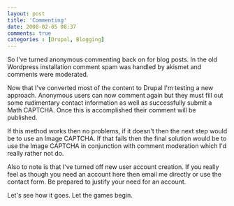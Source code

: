 ```yaml
---
layout: post
title: 'Commenting'
date: 2008-02-05 08:37
comments: true
categories : [Drupal, Blogging]
---  
```


So I've turned anonymous commenting back on for blog posts. In the old Wordpress installation comment spam was handled by akismet and comments were moderated.

Now that I've converted most of the content to Drupal I'm testing a new approach. Anonymous users can now comment again but they must fill out some rudimentary contact information as well as successfully submit a Math CAPTCHA. Once this is accomplished their comment will be published. 

If this method works then no problems, if it doesn't then the next step would be to use an Image CAPTCHA. If that fails then the final solution would be to use the Image CAPTCHA in conjunction with comment moderation which I'd really rather not do.

Also to note is that I've turned off new user account creation. If you really feel as though you need an account here then email me directly or use the contact form. Be prepared to justify your need for an account.

Let's see how it goes. Let the games begin.

